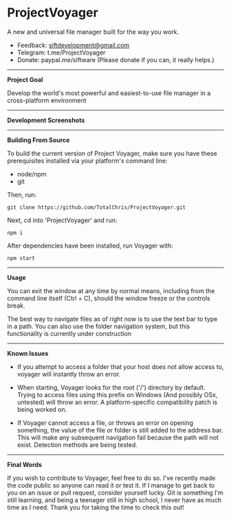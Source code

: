 # ProjectVoyager
A new and universal file manager built for the way you work.

* Feedback: siftdevelopment@gmail.com
* Telegram: t.me/ProjectVoyager
* Donate: paypal.me/siftware
(Please donate if you can, it really helps.)

***
**Project Goal**

Develop the world's most powerful and easiest-to-use file manager in a cross-platform environment
***
**Development Screenshots**


***
**Building From Source**

To build the current version of Project Voyager, make sure you have these prerequisites installed via your platform's command line:

* node/npm
* git

Then, run:

```
git clone https://github.com/TotalChris/ProjectVoyager.git
```

Next, cd into 'ProjectVoyager' and run:

```
npm i
```

After dependencies have been installed, run Voyager with:

```
npm start
```
***
**Usage**

You can exit the window at any time by normal means, including from the command line itself (Ctrl + C), should the window freeze or the controls break.

The best way to navigate files as of right now is to use the text bar to type in a path. You can also use the folder navigation system, but this functionality is currently under construction

***
**Known Issues**

* If you attempt to access a folder that your host does not allow access to, voyager will instantly throw an error.

* When starting, Voyager looks for the root ('/') directory by default. Trying to access files using this prefix on Windows (And possibly OSx, untested) will throw an error. A platform-specific compatibility patch is being worked on.

* If Voyager cannot access a file, or throws an error on opening something, the value of the file or folder is still added to the address bar. This will make any subsequent navigation fail because the path will not exist. Detection methods are being tested.

***
**Final Words**

If you wish to contribute to Voyager, feel free to do so. I've recently made the code public so anyone can read it or test it. If I manage to get back to you on an issue or pull request, consider yourself lucky. Git is something I'm still learning, and being a teenager still in high school, I never have as much time as I need. Thank you for taking the time to check this out!

